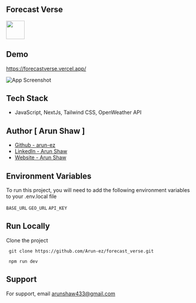 
## Forecast Verse



<img src="https://forecastverse.vercel.app/_next/image?url=%2Ficon.png&w=48&q=75" width="50" height="50">


## Demo

https://forecastverse.vercel.app/

![App Screenshot](https://forecastverse.vercel.app/thumbs/forecastverse_3.png)
## Tech Stack

- JavaScript, NextJs, Tailwind CSS, OpenWeather API



## Author [ Arun Shaw ]
- [Github - arun-ez](https://github.com/Arun-ez)
- [LinkedIn - Arun Shaw](https://www.linkedin.com/in/arun-shaw-60ba64240/)
- [Website - Arun Shaw](https://arunshaw.vercel.app/)


## Environment Variables

To run this project, you will need to add the following environment variables to your .env.local file

`BASE_URL`
`GEO_URL`
`API_KEY`



## Run Locally

Clone the project

```  git clone https://github.com/Arun-ez/forecast_verse.git  ```

```  npm run dev  ```



## Support

For support, email arunshaw433@gmail.com

